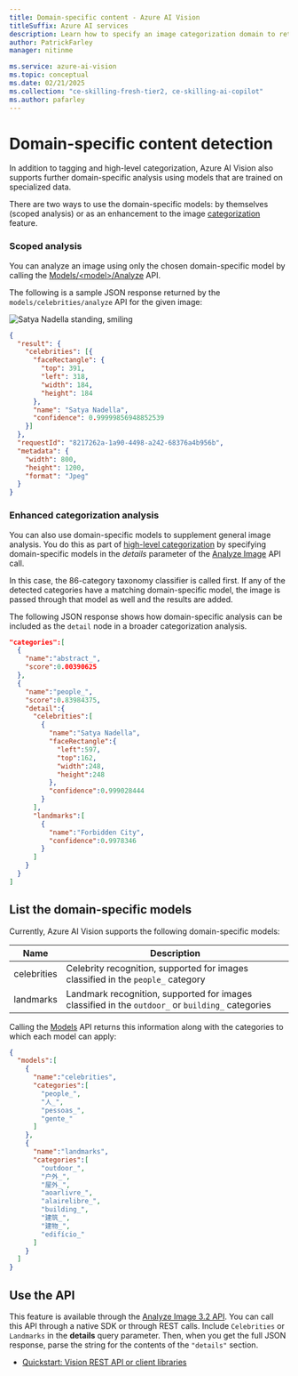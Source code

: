```yaml
---
title: Domain-specific content - Azure AI Vision
titleSuffix: Azure AI services
description: Learn how to specify an image categorization domain to return more detailed information about an image.
author: PatrickFarley
manager: nitinme

ms.service: azure-ai-vision
ms.topic: conceptual
ms.date: 02/21/2025
ms.collection: "ce-skilling-fresh-tier2, ce-skilling-ai-copilot"
ms.author: pafarley
---
```


# Domain-specific content detection

In addition to tagging and high-level categorization, Azure AI Vision also supports further domain-specific analysis using models that are trained on specialized data.

There are two ways to use the domain-specific models: by themselves (scoped analysis) or as an enhancement to the image [categorization](./concept-categorizing-images.md) feature.

### Scoped analysis

You can analyze an image using only the chosen domain-specific model by calling the [Models/\<model\>/Analyze](/rest/api/computervision/analyze-image?view=rest-computervision-v3.2) API.

The following is a sample JSON response returned by the `models/celebrities/analyze` API for the given image:

![Satya Nadella standing, smiling](./images/satya.jpeg)

```json
{
  "result": {
    "celebrities": [{
      "faceRectangle": {
        "top": 391,
        "left": 318,
        "width": 184,
        "height": 184
      },
      "name": "Satya Nadella",
      "confidence": 0.99999856948852539
    }]
  },
  "requestId": "8217262a-1a90-4498-a242-68376a4b956b",
  "metadata": {
    "width": 800,
    "height": 1200,
    "format": "Jpeg"
  }
}
```

### Enhanced categorization analysis

You can also use domain-specific models to supplement general image analysis. You do this as part of [high-level categorization](concept-categorizing-images.md) by specifying domain-specific models in the *details* parameter of the [Analyze Image](/rest/api/computervision/analyze-image?view=rest-computervision-v3.2) API call.

In this case, the 86-category taxonomy classifier is called first. If any of the detected categories have a matching domain-specific model, the image is passed through that model as well and the results are added.

The following JSON response shows how domain-specific analysis can be included as the `detail` node in a broader categorization analysis.

```json
"categories":[
  {
    "name":"abstract_",
    "score":0.00390625
  },
  {
    "name":"people_",
    "score":0.83984375,
    "detail":{
      "celebrities":[
        {
          "name":"Satya Nadella",
          "faceRectangle":{
            "left":597,
            "top":162,
            "width":248,
            "height":248
          },
          "confidence":0.999028444
        }
      ],
      "landmarks":[
        {
          "name":"Forbidden City",
          "confidence":0.9978346
        }
      ]
    }
  }
]
```

## List the domain-specific models

Currently, Azure AI Vision supports the following domain-specific models:

| Name | Description |
|------|-------------|
| celebrities | Celebrity recognition, supported for images classified in the `people_` category |
| landmarks | Landmark recognition, supported for images classified in the `outdoor_` or `building_` categories |

Calling the [Models](/rest/api/computervision/list-models/list-models?view=rest-computervision-v3.2&tabs=HTTP) API returns this information along with the categories to which each model can apply:

```json
{
  "models":[
    {
      "name":"celebrities",
      "categories":[
        "people_",
        "人_",
        "pessoas_",
        "gente_"
      ]
    },
    {
      "name":"landmarks",
      "categories":[
        "outdoor_",
        "户外_",
        "屋外_",
        "aoarlivre_",
        "alairelibre_",
        "building_",
        "建筑_",
        "建物_",
        "edifício_"
      ]
    }
  ]
}
```

## Use the API

This feature is available through the [Analyze Image 3.2 API](/rest/api/computervision/analyze-image/analyze-image?view=rest-computervision-v3.2&tabs=HTTP). You can call this API through a native SDK or through REST calls. Include `Celebrities` or `Landmarks` in the **details** query parameter. Then, when you get the full JSON response, parse the string for the contents of the `"details"` section.

* [Quickstart: Vision REST API or client libraries](./quickstarts-sdk/image-analysis-client-library.md?pivots=programming-language-csharp)
